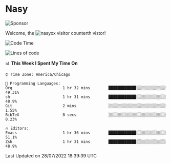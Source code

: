 # Nasy

<!--
<p align="center">
<img height="200" src="https://github-readme-stats.vercel.app/api?username=nasyxx&count_private=true&show_icons=true&theme=dracula&include_all_commits=true"/>
<img height="200" src="https://github-readme-stats.vercel.app/api/top-langs/?username=nasyxx&theme=dracula&hide=html,jupyter+notebook&count_private=true&show_icons=true"/>
</p>

  
----------------
-->

![Sponsor](https://img.shields.io/static/v1.svg?label=Sponsor&message=%E2%9D%A4&logo=GitHub&style=flat&color=pink)
 
Welcome, the ![nasyxx visitor counter](https://count.getloli.com/get/@nasyxx?theme=rule34)th vistor!
 
<!--START_SECTION:waka-->
![Code Time](http://img.shields.io/badge/Code%20Time-2%2C524%20hrs%203%20mins-blue)

![Lines of code](https://img.shields.io/badge/From%20Hello%20World%20I%27ve%20Written-5%20Million%20lines%20of%20code-blue)

📊 **This Week I Spent My Time On** 

```text
⌚︎ Time Zone: America/Chicago

💬 Programming Languages: 
Org                      1 hr 32 mins        ████████████░░░░░░░░░░░░░   49.31% 
sh                       1 hr 31 mins        ████████████░░░░░░░░░░░░░   48.9% 
Git                      2 mins              ░░░░░░░░░░░░░░░░░░░░░░░░░   1.55% 
BibTeX                   0 secs              ░░░░░░░░░░░░░░░░░░░░░░░░░   0.23%

🔥 Editors: 
Emacs                    1 hr 36 mins        ████████████░░░░░░░░░░░░░   51.1% 
Zsh                      1 hr 31 mins        ████████████░░░░░░░░░░░░░   48.9%

```


 Last Updated on 28/07/2022 18:39:39 UTC
<!--END_SECTION:waka-->

<!-- ![visitors](https://visitor-badge.laobi.icu/badge?page_id=nasyxx.nasyxx) -->
